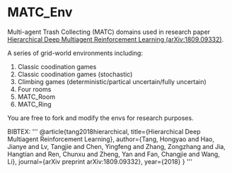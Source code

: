 # MATC_Env
Multi-agent Trash Collecting (MATC) domains used in research paper [Hierarchical Deep Multiagent Reinforcement Learning (arXiv:1809.09332)](https://arxiv.org/abs/1809.09332).

A series of grid-world environments including:
  1) Classic coodination games
  2) Classic coodination games (stochastic)
  3) Climbing games (deterministic/partical uncertain/fully uncertain)
  4) Four rooms
  5) MATC_Room
  6) MATC_Ring

You are free to fork and modify the envs for research purposes.

BIBTEX:
'''
@article{tang2018hierarchical,
  title={Hierarchical Deep Multiagent Reinforcement Learning},
  author={Tang, Hongyao and Hao, Jianye and Lv, Tangjie and Chen, Yingfeng and Zhang, Zongzhang and Jia, Hangtian and Ren, Chunxu and Zheng, Yan and Fan, Changjie and Wang, Li},
  journal={arXiv preprint arXiv:1809.09332},
  year={2018}
}
'''
